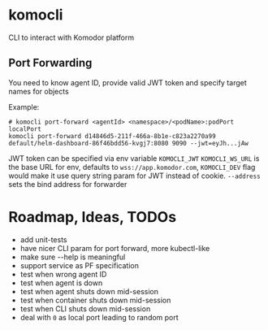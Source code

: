 # komocli
CLI to interact with Komodor platform

## Port Forwarding 

You need to know agent ID, provide valid JWT token and specify target names for objects

Example:
```shell
# komocli port-forward <agentId> <namespace>/<podName>:podPort localPort
komocli port-forward d14846d5-211f-466a-8b1e-c823a2270a99 default/helm-dashboard-86f46bdd56-kvgj7:8080 9090 --jwt=eyJh...jAw
```

JWT token can be specified via env variable `KOMOCLI_JWT`
`KOMOCLI_WS_URL` is the base URL for env, defaults to `wss://app.komodor.com`, `KOMOCLI_DEV` flag would make it use query string param for JWT instead of cookie.
`--address` sets the bind address for forwarder

# Roadmap, Ideas, TODOs

- add unit-tests
- have nicer CLI param for port forward, more kubectl-like
- make sure --help is meaningful
- support service as PF specification
- test when wrong agent ID
- test when agent is down
- test when agent shuts down mid-session
- test when container shuts down mid-session
- test when CLI shuts down mid-session
- deal with `0` as local port leading to random port